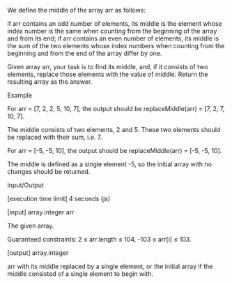 We define the middle of the array arr as follows:

if arr contains an odd number of elements, its middle is the element whose index number is the same when counting from the beginning of the array and from its end;
if arr contains an even number of elements, its middle is the sum of the two elements whose index numbers when counting from the beginning and from the end of the array differ by one.

Given array arr, your task is to find its middle, and, if it consists of two elements, replace those elements with the value of middle. Return the resulting array as the answer.

Example

For arr = [7, 2, 2, 5, 10, 7], the output should be
replaceMiddle(arr) = [7, 2, 7, 10, 7].

The middle consists of two elements, 2 and 5. These two elements should be replaced with their sum, i.e. 7.

For arr = [-5, -5, 10], the output should be
replaceMiddle(arr) = [-5, -5, 10].

The middle is defined as a single element -5, so the initial array with no changes should be returned.

Input/Output

[execution time limit] 4 seconds (js)

[input] array.integer arr

The given array.

Guaranteed constraints:
2 ≤ arr.length ≤ 104,
-103 ≤ arr[i] ≤ 103.

[output] array.integer

arr with its middle replaced by a single element, or the initial array if the middle consisted of a single element to begin with.

